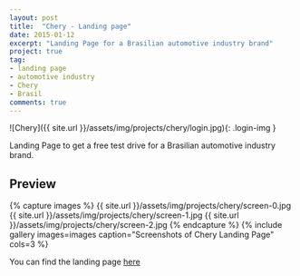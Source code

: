 ```yaml
---
layout: post
title:  "Chery - Landing page"
date: 2015-01-12
excerpt: "Landing Page for a Brasilian automotive industry brand"
project: true
tag:
- landing page 
- automotive industry
- Chery
- Brasil
comments: true
---
```


![Chery]({{ site.url }}/assets/img/projects/chery/login.jpg){: .login-img }      
     
Landing Page to get a free test drive for a Brasilian automotive industry brand.

## Preview

{% capture images %}
	{{ site.url }}/assets/img/projects/chery/screen-0.jpg
	{{ site.url }}/assets/img/projects/chery/screen-1.jpg
	{{ site.url }}/assets/img/projects/chery/screen-2.jpg
{% endcapture %}
{% include gallery images=images caption="Screenshots of Chery Landing Page" cols=3 %}
       
You can find the landing page [here](http://cherydrivemotion.com.br/)
